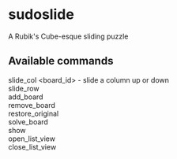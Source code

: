 sudoslide
=========

A Rubik's Cube-esque sliding puzzle

## Available commands  
slide_col \<board_id\> - slide a column up or down  
slide_row  
add_board  
remove_board  
restore_original  
solve_board  
show  
open_list_view  
close_list_view  

